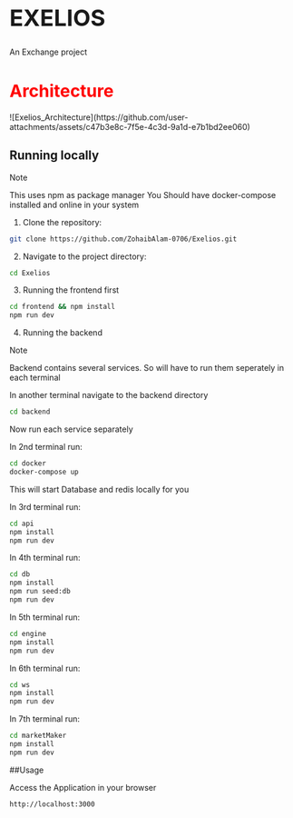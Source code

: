 <h1 style="font-size: 40px;">EXELIOS</h1>

An Exchange project 

<h1 style="font-size: 30px; color: red">Architecture</h1>
![Exelios_Architecture](https://github.com/user-attachments/assets/c47b3e8c-7f5e-4c3d-9a1d-e7b1bd2ee060)

## Running locally

> [!Note]
> This uses npm as package manager 
> You Should have docker-compose installed and online in your system

1. Clone the repository:

```bash
git clone https://github.com/ZohaibAlam-0706/Exelios.git
```

2. Navigate to the project directory:

```bash
cd Exelios
```

3. Running the frontend first

```bash
cd frontend && npm install
npm run dev
```


4. Running the backend

> [!Note]
> Backend contains several services. So will have to run them seperately in each terminal
    
In another terminal navigate to the backend directory

```bash
cd backend
```

Now run each service separately

In 2nd terminal run:
```bash
cd docker 
docker-compose up
```
This will start Database and redis locally for you

In 3rd terminal run:
```bash
cd api 
npm install
npm run dev
```


In 4th terminal run:
```bash
cd db
npm install
npm run seed:db
npm run dev
```

In 5th terminal run:
```bash
cd engine
npm install
npm run dev
```

In 6th terminal run:
```bash
cd ws
npm install
npm run dev
```

In 7th terminal run:
```bash
cd marketMaker
npm install
npm run dev
```

##Usage

Access the Application in your browser
```bash
http://localhost:3000
```
